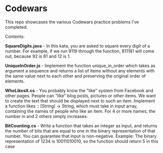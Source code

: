 # Codewars
This repo showcases the various Codewars practice problems I've completed.

Contents:

<b>SquareDigits.java</b> -
In this kata, you are asked to square every digit of a number.
For example, if we run 9119 through the function, 811181 will come out, because 92 is 81 and 12 is 1.

<b>UniqueInOrder.js</b> -
Implement the function unique_in_order which takes as argument a sequence and returns a list of items without any elements with the same value next to each other and preserving the original order of elements.

<b>WhoLikesIt.cs</b> -
You probably know the "like" system from Facebook and other pages. People can "like" blog posts, pictures or other items. We want to create the text that should be displayed next to such an item.
Implement a function likes :: [String] -> String, which must take in input array, containing the names of people who like an item. For 4 or more names, the number in and 2 others simply increases.

<b>BitCounting.cs</b> -
Write a function that takes an integer as input, and returns the number of bits that are equal to one in the binary representation of that number. You can guarantee that input is non-negative.
Example: The binary representation of 1234 is 10011010010, so the function should return 5 in this case
